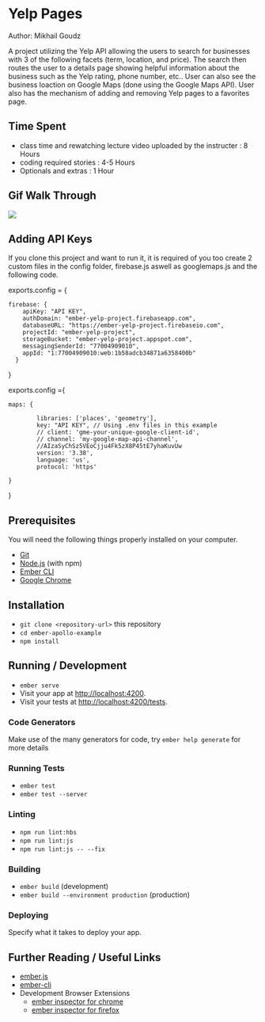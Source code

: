 # Yelp Pages

Author: Mikhail Goudz

A project utilizing the Yelp API allowing the users to search for businesses with 3 of the following facets (term, location, and price). The search then routes the user to a details page showing helpful information about the business such as the Yelp rating, phone number, etc.. 
User can also see the business loaction on Google Maps (done using the Google Maps API).
User also has the mechanism of adding and removing Yelp pages to a favorites page.

## Time Spent

* class time and rewatching lecture video uploaded by the instructer : 8 Hours
* coding required stories : 4-5 Hours
* Optionals and extras : 1 Hour

## Gif Walk Through

<a href = "https://user-images.githubusercontent.com/43256526/67610098-6a50e000-f745-11e9-8103-78fcd7171288.gif"><img src="https://user-images.githubusercontent.com/43256526/67610098-6a50e000-f745-11e9-8103-78fcd7171288.gif"/></a>

## Adding API Keys

If you clone this project and want to run it, it is required of you too create 2 custom files in the config folder,
firebase.js aswell as googlemaps.js and the following code.

exports.config = {

    firebase: {
        apiKey: "API KEY",
        authDomain: "ember-yelp-project.firebaseapp.com",
        databaseURL: "https://ember-yelp-project.firebaseio.com",
        projectId: "ember-yelp-project",
        storageBucket: "ember-yelp-project.appspot.com",
        messagingSenderId: "77004909010",
        appId: "1:77004909010:web:1b58adcb34871a6358400b"
      }
}



exports.config ={


    maps: {
        
            libraries: ['places', 'geometry'],
            key: "API KEY", // Using .env files in this example
            // client: 'gme-your-unique-google-client-id',
            // channel: 'my-google-map-api-channel',
            //AIzaSyChSz5VEoCjju4Fk5zX8P45tE7yhaKuvUw
            version: '3.38',
            language: 'us',
            protocol: 'https'
          
    }
}







## Prerequisites

You will need the following things properly installed on your computer.

* [Git](https://git-scm.com/)
* [Node.js](https://nodejs.org/) (with npm)
* [Ember CLI](https://ember-cli.com/)
* [Google Chrome](https://google.com/chrome/)

## Installation

* `git clone <repository-url>` this repository
* `cd ember-apollo-example`
* `npm install`

## Running / Development

* `ember serve`
* Visit your app at [http://localhost:4200](http://localhost:4200).
* Visit your tests at [http://localhost:4200/tests](http://localhost:4200/tests).

### Code Generators

Make use of the many generators for code, try `ember help generate` for more details

### Running Tests

* `ember test`
* `ember test --server`

### Linting

* `npm run lint:hbs`
* `npm run lint:js`
* `npm run lint:js -- --fix`

### Building

* `ember build` (development)
* `ember build --environment production` (production)

### Deploying

Specify what it takes to deploy your app.

## Further Reading / Useful Links

* [ember.js](https://emberjs.com/)
* [ember-cli](https://ember-cli.com/)
* Development Browser Extensions
  * [ember inspector for chrome](https://chrome.google.com/webstore/detail/ember-inspector/bmdblncegkenkacieihfhpjfppoconhi)
  * [ember inspector for firefox](https://addons.mozilla.org/en-US/firefox/addon/ember-inspector/)
